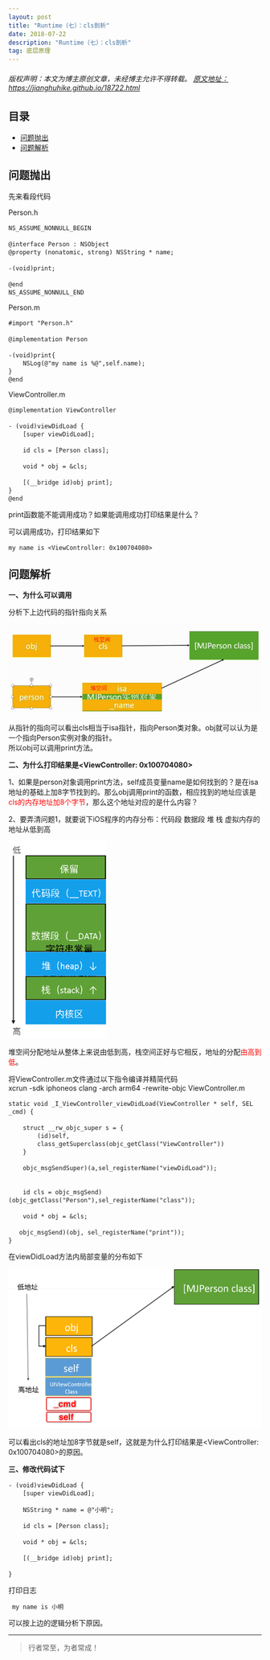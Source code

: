```yaml
---
layout: post
title: "Runtime（七）：cls剖析"
date: 2018-07-22
description: "Runtime（七）：cls剖析"
tag: 底层原理
---
```



<h6>
  版权声明：本文为博主原创文章，未经博主允许不得转载。
  <a target="_blank" href="https://jianghuhike.github.io/18722.html">
  原文地址：https://jianghuhike.github.io/18722.html 
  </a>
</h6>




## 目录
- [问题抛出](#content1)   
- [问题解析](#content2)   






<!-- ************************************************ -->
## <a id="content1"></a>问题抛出

先来看段代码

Person.h
```objc
NS_ASSUME_NONNULL_BEGIN

@interface Person : NSObject
@property (nonatomic, strong) NSString * name;

-(void)print;

@end
NS_ASSUME_NONNULL_END
```

Person.m
```objc
#import "Person.h"

@implementation Person

-(void)print{
    NSLog(@"my name is %@",self.name);
}
@end
```

ViewController.m
```objc
@implementation ViewController

- (void)viewDidLoad {
    [super viewDidLoad];
    
    id cls = [Person class];
    
    void * obj = &cls;
    
    [(__bridge id)obj print];
}
@end
```

print函数能不能调用成功？如果能调用成功打印结果是什么？

可以调用成功，打印结果如下
```objc
my name is <ViewController: 0x100704080>
```



<!-- ************************************************ -->
## <a id="content2"></a>问题解析

**一、为什么可以调用**

分析下上边代码的指针指向关系

<img src="/images/underlying/msgsend6.png" alt="img">

从指针的指向可以看出cls相当于isa指针，指向Person类对象。obj就可以认为是一个指向Person实例对象的指针。    
所以obj可以调用print方法。


**二、为什么打印结果是<ViewController: 0x100704080>**

1、如果是person对象调用print方法，self成员变量name是如何找到的？是在isa地址的基础上加8字节找到的。那么obj调用print的函数，相应找到的地址应该是<span style="color:red">cls的内存地址加8个字节</span>，那么这个地址对应的是什么内容？

2、要弄清问题1，就要说下iOS程序的内存分布：代码段  数据段  堆  栈  虚拟内存的地址从低到高

<img src="/images/underlying/msgsend7.png" alt="img">

堆空间分配地址从整体上来说由低到高，栈空间正好与它相反，地址的分配<span style="color:red">由高到低</span>。   


将ViewController.m文件通过以下指令编译并精简代码      
xcrun -sdk iphoneos clang -arch arm64 -rewrite-objc ViewController.m     

```objc
static void _I_ViewController_viewDidLoad(ViewController * self, SEL _cmd) {

    struct __rw_objc_super s = {
        (id)self,
        class_getSuperclass(objc_getClass("ViewController"))
    }
    
    objc_msgSendSuper)(a,sel_registerName("viewDidLoad"));

    
    id cls = objc_msgSend)(objc_getClass("Person"),sel_registerName("class"));

    void * obj = &cls;

   objc_msgSend)(obj, sel_registerName("print"));
}
```

在viewDidLoad方法内局部变量的分布如下

<img src="/images/underlying/msgsend8.png" alt="img">

可以看出cls的地址加8字节就是self，这就是为什么打印结果是<ViewController: 0x100704080>的原因。


**三、修改代码试下**
```objc
- (void)viewDidLoad {
    [super viewDidLoad];
    
    NSString * name = @"小明";
    
    id cls = [Person class];
    
    void * obj = &cls;
    
    [(__bridge id)obj print];
    
}
```

打印日志
```objc
 my name is 小明
```

可以按上边的逻辑分析下原因。

----------
>  行者常至，为者常成！


